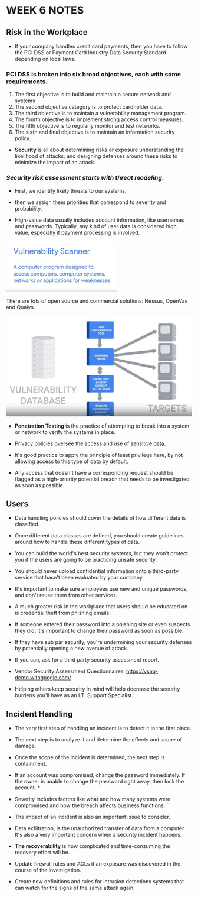 # WEEK 6 NOTES

## Risk in the Workplace

* If your company handles credit card payments, then you have to follow the PCI DSS or Payment Card Industry Data Security Standard depending on local laws.

### PCI DSS is broken into six broad objectives, each with some requirements. 
1. The first objective is to build and maintain a secure network and systems
2. The second objective category is to protect cardholder data. 
3. The third objective is to maintain a vulnerability management program. 
4. The fourth objective is to implement strong access control measures. 
5. The fifth objective is to regularly monitor and test networks. 
6. The sixth and final objective is to maintain an information security policy. 

* **Security** is all about determining risks or exposure understanding the likelihood of attacks; and designing defenses around these risks to minimize the impact of an attack. 

### *Security risk assessment starts with threat modeling*. 
* First, we identify likely threats to our systems, 
* then we assign them priorities that correspond to severity and probability.

*  High-value data usually includes account information, like usernames and passwords. Typically, any kind of user data is considered high value, especially if payment processing is involved.

<p align="left">
  <img src="resources/VulnerabilityScanner.JPG" width="300">
</p>

There are lots of open source and commercial solutions: Nessus, OpenVas and Qualys.

<p align="left">
  <img src="resources/VulnerabilityDB.JPG" width="550">
</p>

* **Penetration Testing** is the practice of attempting to break into a system or network to verify the systems in place.

* Privacy policies oversee the access and use of sensitive data.

* It's good practice to apply the principle of least privilege here, by not allowing access to this type of data by default. 

* Any access that doesn't have a corresponding request should be flagged as a high-priority potential breach that needs to be investigated as soon as possible. 

## Users

* Data handling policies should cover the details of how different data is classified. 

* Once different data classes are defined, you should create guidelines around how to handle these different types of data.

* You can build the world's best security systems, but they won't protect you if the users are going to be practicing unsafe security. 

* You should never upload confidential information onto a third-party service that hasn't been evaluated by your company.

* It's important to make sure employees use new and unique passwords, and don't reuse them from other services. 

* A much greater risk in the workplace that users should be educated on is credential theft from phishing emails. 

* If someone entered their password into a phishing site or even suspects they did, it's important to change their password as soon as possible. 

* If they have sub par security, you're undermining your security defenses by potentially opening a new avenue of attack. 

* If you can, ask for a third party security assessment report. 

* Vendor Security Assessment Questionnaires: https://vsaq-demo.withgoogle.com/

* Helping others keep security in mind will help decrease the security burdens you'll have as an I.T. Support Specialist. 

## Incident Handling

* The very first step of handling an incident is to detect it in the first place. 
* The next step is to analyze it and determine the effects and scope of damage.
* Once the scope of the incident is determined, the next step is containment.

* If an account was compromised, change the password immediately. If the owner is unable to change the password right away, then lock the account. *

*  Severity includes factors like what and how many systems were compromised and how the breach affects business functions.

* The impact of an incident is also an important issue to consider. 

* Data exfiltration, is the unauthorized transfer of data from a computer. It's also a very important concern when a security incident happens. 

* **The recoverability** is how complicated and time-consuming the recovery effort will be. 

* Update firewall rules and ACLs if an exposure was discovered in the course of the investigation.

* Create new definitions and rules for intrusion detections systems that can watch for the signs of the same attack again.